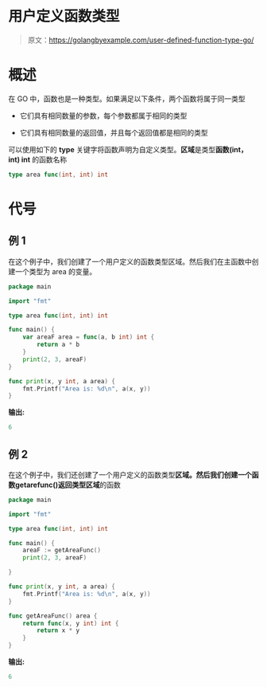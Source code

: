 # 用户定义函数类型

> 原文：<https://golangbyexample.com/user-defined-function-type-go/>

# **概述**

在 GO 中，函数也是一种类型。如果满足以下条件，两个函数将属于同一类型

*   它们具有相同数量的参数，每个参数都属于相同的类型

*   它们具有相同数量的返回值，并且每个返回值都是相同的类型

可以使用如下的 **type** 关键字将函数声明为自定义类型。**区域**是类型**函数(int，int) int** 的函数名称

```go
type area func(int, int) int
```

# **代号**

## **例 1**

在这个例子中，我们创建了一个用户定义的函数类型区域。然后我们在主函数中创建一个类型为 area 的变量。

```go
package main

import "fmt"

type area func(int, int) int

func main() {
    var areaF area = func(a, b int) int {
        return a * b
    }
    print(2, 3, areaF)
}

func print(x, y int, a area) {
    fmt.Printf("Area is: %d\n", a(x, y))
}
```

**输出:**

```go
6
```

## **例 2**

在这个例子中，我们还创建了一个用户定义的函数类型**区域。**然后我们创建一个函数**getarefunc()**返回类型**区域**的函数

```go
package main

import "fmt"

type area func(int, int) int

func main() {
    areaF := getAreaFunc()
    print(2, 3, areaF)

}

func print(x, y int, a area) {
    fmt.Printf("Area is: %d\n", a(x, y))
}

func getAreaFunc() area {
    return func(x, y int) int {
        return x * y
    }
}
```

**输出:**

```go
6
```